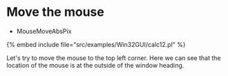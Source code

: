 # Move the mouse

* MouseMoveAbsPix

{% embed include file="src/examples/Win32GUI/calc12.pl" %}


Let's try to move the mouse to the top left corner.
Here we can see that the location of the mouse is at the outside
of the window heading.




